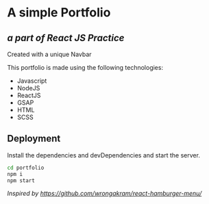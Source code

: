 # A simple Portfolio
## _a part of React JS Practice_

Created with a unique Navbar

This portfolio is made using the following technologies:

- Javascript
- NodeJS
- ReactJS
- GSAP
- HTML
- SCSS

## Deployment

Install the dependencies and devDependencies and start the server.

```sh
cd portfolio
npm i
npm start
```

_Inspired by https://github.com/wrongakram/react-hamburger-menu/_
